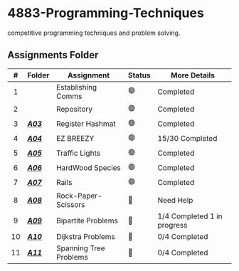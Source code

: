 # 4883-Programming-Techniques
competitive programming techniques and problem solving.

##  Assignments Folder

|   #   | Folder | Assignment |    Status  | More Details
| :---: | ----------- | ---------------------- |    ----------- |----------- |
|   1   |  | Establishing Comms    |    🟢  | Completed |
|   2   |        | Repository            |    🟢  | Completed |
|   3   | ***<a href="https://github.com/paxtonproctor/4883-Programming-Techniques/tree/main/Assignments/P10055">A03</a>***       | Register Hashmat      |    🟢  | Completed |
|   4   |  ***<a href="https://github.com/paxtonproctor/4883-Programming-Techniques/tree/main/Assignments/Easy%20Breazy">A04</a>***      | EZ BREEZY             |    🟢  | 15/30 Completed |
|   5   |   ***<a href="https://github.com/paxtonproctor/4883-Programming-Techniques/tree/main/Assignments/P00161">A05</a>***   | Traffic Lights        |    🟢  | Completed |
|   6   |  ***<a href="https://github.com/paxtonproctor/4883-Programming-Techniques/tree/main/Assignments/P10226">A06</a>***      | HardWood Species      |   🟢   | Completed |
|   7   |  ***<a href="https://github.com/paxtonproctor/4883-Programming-Techniques/tree/main/Assignments/P00514">A07</a>***      | Rails      |   🟢   | Completed |
|   8   |  ***<a href="https://github.com/paxtonproctor/4883-Programming-Techniques/blob/main/Assignments/P10443">A08</a>***      | Rock-Paper-Scissors      |   🔴   | Need Help |
|   9   |  ***<a href="https://github.com/paxtonproctor/4883-Programming-Techniques/tree/main/Assignments/BipartiteProblems">A09</a>***      | Bipartite Problems     |   🔴   | 1/4 Completed 1 in progress |
|   10   |  ***<a href="https://github.com/paxtonproctor/4883-Programming-Techniques/tree/main/Assignments/DijkstraProblems">A10</a>***      | Dijkstra Problems     |   🔴   | 0/4 Completed |
|   11   |  ***<a href="https://github.com/paxtonproctor/4883-Programming-Techniques/tree/main/Assignments/DijkstraProblems">A11</a>***      | Spanning Tree Problems     |   🔴   | 0/4 Completed |
